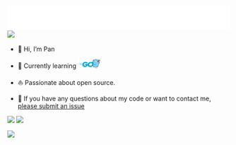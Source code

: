 <div align="center">
    <a href="https://github.com/a7103">
        <img src="./assets/images/readme-typing.svg"/>
    </a>
</div> 

<picture>
  <source media="(prefers-color-scheme: dark)" srcset="./assets/images/gopher_snacks_low_size_dark.png">
  <source media="(prefers-color-scheme: light)" srcset="./assets/images/gopher_snacks_low_size.png">
  <img src="https://github.com/A7103">
</picture>


- 🖖 Hi, I’m Pan
  
- 🌱 Currently learning  <a href="https://go.dev/"><img src="./assets/images/go.png" width="50px" height="auto"></a>

- ⛵ Passionate about open source.
  
- 💬 If you have any questions about my code or want to contact me, [please submit an issue](https://github.com/A7103/issue/issues/new)

<p>
<picture>
  <source media="(prefers-color-scheme: dark)" srcset="./assets/images/github-profile-details-dark.svg" >
  <source media="(prefers-color-scheme: light)" srcset="./assets/images/github-profile-details.svg">
  <img src="https://github.com/A7103" height="160">
</picture>

<picture>
  <source media="(prefers-color-scheme: dark)" srcset="./assets/images/github-productive-time-dark.svg">
  <source media="(prefers-color-scheme: light)" srcset="./assets/images/github-productive-time.svg">
  <img src="https://github.com/A7103" height="160">
</picture>
</p>

<picture>
  <source media="(prefers-color-scheme: dark)" srcset="./assets/images/github-snake-dark.svg">
  <source media="(prefers-color-scheme: light)" srcset="./assets/images/github-snake.svg">
  <img src="https://github.com/A7103">
</picture>
